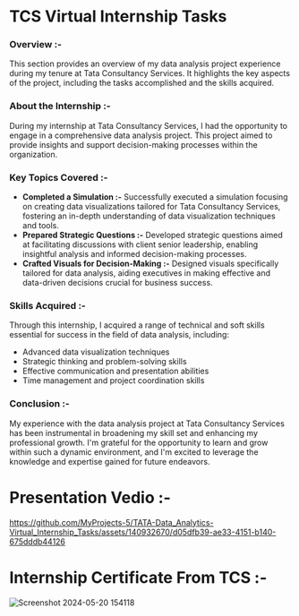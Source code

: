 # TCS Virtual Internship Tasks

### Overview :-
This section provides an overview of my data analysis project experience during my tenure at Tata Consultancy Services. It highlights the key aspects of the project, including the tasks accomplished and the skills acquired.

### About the Internship :-
During my internship at Tata Consultancy Services, I had the opportunity to engage in a comprehensive data analysis project. This project aimed to provide insights and support decision-making processes within the organization.

### Key Topics Covered :-
- **Completed a Simulation :-** Successfully executed a simulation focusing on creating data visualizations tailored for Tata Consultancy Services, fostering an in-depth understanding of data visualization techniques and tools.
- **Prepared Strategic Questions :-** Developed strategic questions aimed at facilitating discussions with client senior leadership, enabling insightful analysis and informed decision-making processes.
- **Crafted Visuals for Decision-Making :-** Designed visuals specifically tailored for data analysis, aiding executives in making effective and data-driven decisions crucial for business success.

### Skills Acquired :-
Through this internship, I acquired a range of technical and soft skills essential for success in the field of data analysis, including:
- Advanced data visualization techniques
- Strategic thinking and problem-solving skills
- Effective communication and presentation abilities
- Time management and project coordination skills

### Conclusion :-
My experience with the data analysis project at Tata Consultancy Services has been instrumental in broadening my skill set and enhancing my professional growth. I'm grateful for the opportunity to learn and grow within such a dynamic environment, and I'm excited to leverage the knowledge and expertise gained for future endeavors.

# Presentation Vedio :-
https://github.com/MyProjects-5/TATA-Data_Analytics-Virtual_Internship_Tasks/assets/140932670/d05dfb39-ae33-4151-b140-675dddb44126

# Internship Certificate From TCS :-
![Screenshot 2024-05-20 154118](https://github.com/MyProjects-5/TATA-Data_Analytics-Virtual_Internship_Tasks/assets/140932670/1e561bd1-b938-4183-8c29-141fe0f6ac51)
